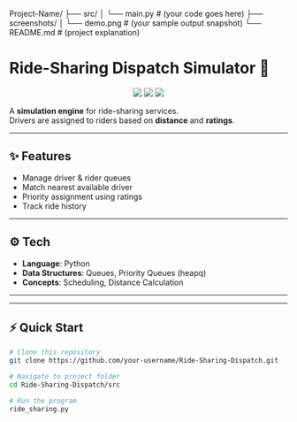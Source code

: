 Project-Name/
├── src/
│   └── main.py   # (your code goes here)
├── screenshots/
│   └── demo.png  # (your sample output snapshot)
└── README.md     # (project explanation)

# Ride-Sharing Dispatch Simulator 🚖

<p align="center">
  <img src="https://img.shields.io/badge/Language-Python-blue?style=flat-square" />
  <img src="https://img.shields.io/badge/Type-CLI-lightgrey?style=flat-square" />
  <img src="https://img.shields.io/badge/Focus-Dispatch-success?style=flat-square" />
</p>

A **simulation engine** for ride-sharing services.  
Drivers are assigned to riders based on **distance** and **ratings**.

---

## ✨ Features
- Manage driver & rider queues  
- Match nearest available driver  
- Priority assignment using ratings  
- Track ride history  

---

## ⚙️ Tech
- **Language**: Python  
- **Data Structures**: Queues, Priority Queues (heapq)  
- **Concepts**: Scheduling, Distance Calculation  

---

---

## ⚡ Quick Start  

```bash
# Clone this repository
git clone https://github.com/your-username/Ride-Sharing-Dispatch.git

# Navigate to project folder
cd Ride-Sharing-Dispatch/src

# Run the program
ride_sharing.py
